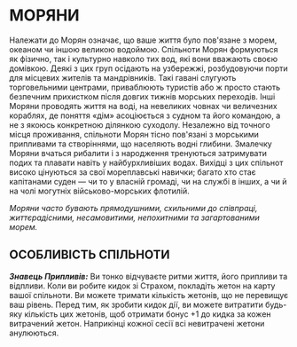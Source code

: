 ﻿# МОРЯНИ

Належати до Морян означає, що ваше життя було пов'язане з морем, океаном чи іншою великою водоймою. Спільноти Морян формуються як фізично, так і культурно навколо тих вод, які вони вважають своєю домівкою. Деякі з цих груп осідають на узбережжі, розбудовуючи порти для місцевих жителів та мандрівників. Такі гавані слугують торговельними центрами, приваблюють туристів або ж просто стають безпечним прихистком після довгих тижнів морських переходів. Інші Моряни проводять життя на воді, на невеликих човнах чи величезних кораблях, де поняття «дім» асоціюється з судном та його командою, а не з якоюсь конкретною ділянкою суходолу. Незалежно від точного місця проживання, спільноти Морян тісно пов'язані з морськими припливами та створіннями, що населяють водні глибини. Змалечку Моряни вчаться рибалити і з народження тренуються затримувати подих та плавати навіть у найбурхливіших водах. Вихідці з цих спільнот високо цінуються за свої мореплавські навички; багато хто стає капітанами суден — чи то у власній громаді, чи на службі в інших, а чи й на чолі могутніх військово-морських флотилій.

*Моряни часто бувають прямодушними, схильними до співпраці, життєрадісними, несамовитими, непохитними та загартованими морем.*

## ОСОБЛИВІСТЬ СПІЛЬНОТИ

***Знавець Припливів:*** Ви тонко відчуваєте ритми життя, його припливи та відпливи. Коли ви робите кидок зі Страхом, покладіть жетон на карту вашої спільноти. Ви можете тримати кількість жетонів, що не перевищує ваш рівень. Перед тим, як зробити кидок дії, ви можете витратити будь-яку кількість цих жетонів, щоб отримати бонус +1 до кидка за кожен витрачений жетон. Наприкінці кожної сесії всі невитрачені жетони анулюються.
